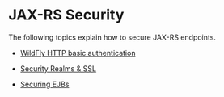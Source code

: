 # JAX-RS Security

The following topics explain how to secure JAX-RS endpoints.

* [WildFly HTTP basic authentication](https://docs.jboss.org/author/display/WFLY8/Authentication)

* [Security Realms & SSL](https://docs.jboss.org/author/display/WFLY8/Security+Realms)

* [Securing EJBs](https://docs.jboss.org/author/display/WFLY8/Securing+EJBs)
